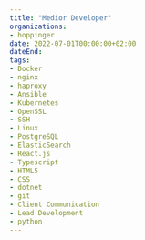 ```yaml
---
title: "Medior Developer"
organizations:
- hoppinger
date: 2022-07-01T00:00:00+02:00
dateEnd:
tags:
- Docker
- nginx
- haproxy
- Ansible
- Kubernetes
- OpenSSL
- SSH
- Linux
- PostgreSQL
- ElasticSearch
- React.js
- Typescript
- HTML5
- CSS
- dotnet
- git
- Client Communication
- Lead Development
- python
---
```


